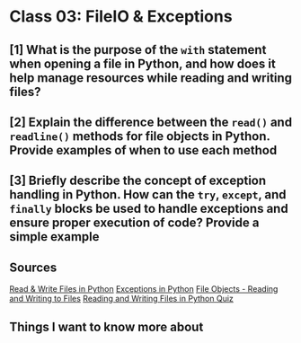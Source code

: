 # Class 03: FileIO & Exceptions

## [1] What is the purpose of the `with` statement when opening a file in Python, and how does it help manage resources while reading and writing files?

## [2] Explain the difference between the `read()` and `readline()` methods for file objects in Python. Provide examples of when to use each method

## [3] Briefly describe the concept of exception handling in Python. How can the `try`, `except`, and `finally` blocks be used to handle exceptions and ensure proper execution of code? Provide a simple example

## Sources

[Read & Write Files in Python](https://realpython.com/read-write-files-python/)
[Exceptions in Python](https://realpython.com/python-exceptions/)
[File Objects - Reading and Writing to Files](https://www.youtube.com/watch?v=Uh2ebFW8OYM)
[Reading and Writing Files in Python Quiz](https://realpython.com/quizzes/read-write-files-python/)

## Things I want to know more about
